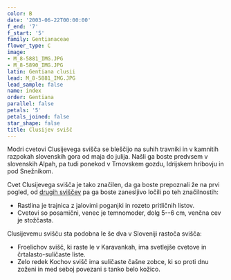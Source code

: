 ```yaml
---
color: B
date: '2003-06-22T00:00:00'
f_end: '7'
f_start: '5'
family: Gentianaceae
flower_type: C
image:
- M_8-5881_IMG.JPG
- M_8-5890_IMG.JPG
latin: Gentiana clusii
lead: M_8-5881_IMG.JPG
lead_sample: false
name: index
order: Gentiana
parallel: false
petals: '5'
petals_joined: false
star_shape: false
title: Clusijev svišč
---
```

Modri cvetovi Clusijevega svišča se bleščijo na suhih travniki in v kamnitih razpokah slovenskih gora od maja do julija. Našli ga boste predvsem v slovenskih Alpah, pa tudi ponekod v Trnovskem gozdu, Idrijskem hribovju in pod Snežnikom.

Cvet Clusijevega svišča je tako značilen, da ga boste prepoznali že na prvi pogled, od [drugih sviščev](../l_gentiana.htm) pa ga boste zanesljivo ločili po teh značilnostih:

-   Rastlina je trajnica z jalovimi poganjki in rozeto pritličnih listov.
-   Cvetovi so posamični, venec je temnomoder, dolg 5--6 cm, venčna cev je stožčasta.

Clusijevemu svišču sta podobna le še dva v Sloveniji rastoča svišča:

-   Froelichov svišč, ki raste le v Karavankah, ima svetlejše cvetove in črtalasto-suličaste liste.
-   Zelo redek Kochov svišč ima suličaste čašne zobce, ki so proti dnu zoženi in med seboj povezani s tanko belo kožico.
